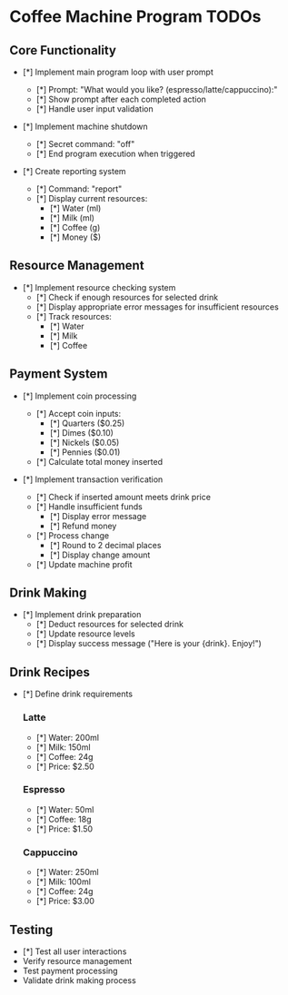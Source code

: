 # Coffee Machine Program TODOs

## Core Functionality
- [*] Implement main program loop with user prompt
  - [*] Prompt: "What would you like? (espresso/latte/cappuccino):"
  - [*] Show prompt after each completed action
  - [*] Handle user input validation

- [*] Implement machine shutdown
  - [*] Secret command: "off"
  - [*] End program execution when triggered

- [*] Create reporting system
  - [*] Command: "report"
  - [*] Display current resources:
    - [*] Water (ml)
    - [*] Milk (ml)
    - [*] Coffee (g)
    - [*] Money ($)

## Resource Management
- [*] Implement resource checking system
  - [*] Check if enough resources for selected drink
  - [*] Display appropriate error messages for insufficient resources
  - [*] Track resources:
    - [*] Water
    - [*] Milk
    - [*] Coffee

## Payment System
- [*] Implement coin processing
  - [*] Accept coin inputs:
    - [*] Quarters ($0.25)
    - [*] Dimes ($0.10)
    - [*] Nickels ($0.05)
    - [*] Pennies ($0.01)
  - [*] Calculate total money inserted

- [*] Implement transaction verification
  - [*] Check if inserted amount meets drink price
  - [*] Handle insufficient funds
    - [*] Display error message
    - [*] Refund money
  - [*] Process change
    - [*] Round to 2 decimal places
    - [*] Display change amount
  - [*] Update machine profit

## Drink Making
- [*] Implement drink preparation
  - [*] Deduct resources for selected drink
  - [*] Update resource levels
  - [*] Display success message ("Here is your {drink}. Enjoy!")

## Drink Recipes
- [*] Define drink requirements
  ### Latte
  - [*] Water: 200ml
  - [*] Milk: 150ml
  - [*] Coffee: 24g
  - [*] Price: $2.50

  ### Espresso
  - [*] Water: 50ml
  - [*] Coffee: 18g
  - [*] Price: $1.50

  ### Cappuccino
  - [*] Water: 250ml
  - [*] Milk: 100ml
  - [*] Coffee: 24g
  - [*] Price: $3.00

## Testing
- [*] Test all user interactions
- Verify resource management
- Test payment processing
- Validate drink making process